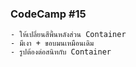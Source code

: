 ### CodeCamp #15
    - ให้เปลี่ยนสีพื้นหลังส่วน Container
    - มีเงา + ขอบมนเหมือนเดิม
    - รูปต้องต่อสนิทกับ Container